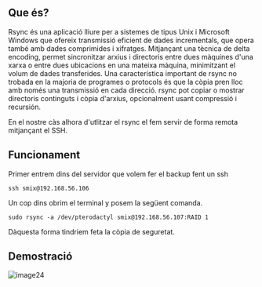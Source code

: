## Que és?

Rsync és una aplicació lliure per a sistemes de tipus Unix i Microsoft Windows que ofereix transmissió eficient de dades incrementals, que opera també amb dades comprimides i xifratges. Mitjançant una tècnica de delta encoding, permet sincronitzar arxius i directoris entre dues màquines d'una xarxa o entre dues ubicacions en una mateixa màquina, minimitzant el volum de dades transferides. Una característica important de rsync no trobada en la majoria de programes o protocols és que la còpia pren lloc amb només una transmissió en cada direcció. rsync pot copiar o mostrar directoris continguts i còpia d'arxius, opcionalment usant compressió i recursión.

En el nostre càs alhora d'utlitzar el rsync el fem servir de forma remota mitjançant el SSH.

## Funcionament

Primer entrem dins del servidor que volem fer el backup fent un ssh
```console
ssh smix@192.168.56.106
```

Un cop dins obrim el terminal y posem la següent comanda.

```console
sudo rsync -a /dev/pterodactyl smix@192.168.56.107:RAID 1
```
Dàquesta forma tindriem feta la còpia de seguretat.

## Demostració

![image24](https://github.com/Proyecto-Sintesi/configs/assets/165918288/43f44d8d-ecf3-4be8-af27-b1765c0674bb)

